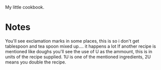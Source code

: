 My little cookbook.

# Notes
You'll see exclamation marks in some places, this is so i don't get tablespoon and tea spoon mixed up.... it happens a lot
If another recipe is mentioned like doughs you'll see the use of U as the ammount, this is in units of the recipe supplied. 1U is one of the mentioned ingredients, 2U means you double the recipe.
